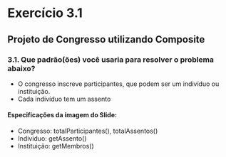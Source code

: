 # Exercício 3.1
## Projeto de Congresso utilizando Composite

### 3.1. Que padrão(ões) você usaria para resolver o problema abaixo?
- O congresso inscreve participantes, que podem ser um indivíduo ou instituição. 
- Cada indivíduo tem um assento

#### Especificações da imagem do Slide:
- Congresso: totalParticipantes(), totalAssentos()
- Individuo: getAssento()
- Instituição: getMembros()